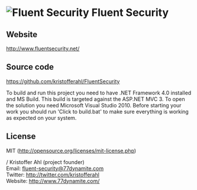 # ![Fluent Security](https://github.com/kristofferahl/FluentSecurity/raw/master/Documents/Fluent-Security-Logo-100x100.png) Fluent Security

## Website
http://www.fluentsecurity.net/

## Source code
https://github.com/kristofferahl/FluentSecurity

To build and run this project you need to have .NET Framework 4.0 installed and MS Build.
This build is targeted against the ASP.NET MVC 3. To open the solution you need Microsoft Visual Studio 2010.
Before starting your work you should run 'Click to build.bat' to make sure everything is working as expected on your system. 

## License
MIT (http://opensource.org/licenses/mit-license.php)

/ Kristoffer Ahl (project founder)  
Email: fluent-security@77dynamite.com  
Twitter: http://twitter.com/kristofferahl  
Website: http://www.77dynamite.com/